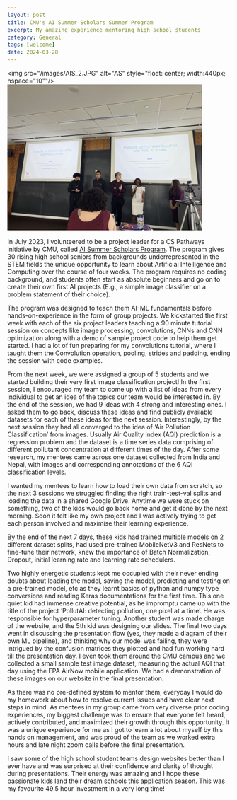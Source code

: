 ```yaml
---
layout: post
title: CMU's AI Summer Scholars Summer Program
excerpt: My amazing experience mentoring high school students
category: General
tags: [welcome]
date: 2024-03-28
---
```


<img src="/images/AIS_2.JPG" alt="AS" style="float: center; width:440px; hspace="10""/> <img src="/images/AIS_3.JPG" alt="AS" style="float: center; width:440px;"/>

<p>
In July 2023, I volunteered to be a project leader for a CS Pathways initiative by CMU, called <a href="https://www.cmu.edu/pre-college/academic-programs/ai_scholars.html">AI Summer Scholars Program</a>. The program gives 30 rising high school seniors from backgrounds underrepresented in the STEM fields the unique opportunity to learn about Artificial Intelligence and Computing over the course of four weeks. The program requires no coding background, and students often start as absolute beginners and go on to create their own first AI projects (E.g., a simple image classifier on a problem statement of their choice).
</p>
<p>
The program was designed to teach them AI-ML fundamentals before hands-on-experience in the form of group projects. We kickstarted the first week with each of the six project leaders teaching a 90 minute tutorial session on concepts like image processing, convolutions, CNNs and CNN optimization along with a demo of sample project code to help them get started. I had a lot of fun preparing for my convolutions tutorial, where I taught them the Convolution operation, pooling, strides and padding, ending the session with code examples.
</p>
<p>
From the next week, we were assigned a group of 5 students and we started building their very first image classification project! In the first session, I encouraged my team to come up with a list of ideas from every individual to get an idea of the topics our team would be interested in. By the end of the session, we had 9 ideas with 4 strong and interesting ones. I asked them to go back, discuss these ideas and find publicly available datasets for each of these ideas for the next session. Interestingly, by the next session they had all converged to the idea of ‘Air Pollution Classification’ from images. Usually Air Quality Index (AQI) prediction is a regression problem and the dataset is a time series data comprising of different pollutant concentration at different times of the day. After some research, my mentees came across one dataset collected from India and Nepal, with images and corresponding annotations of the 6 AQI classification levels.
</p>
<p>
I wanted my mentees to learn how to load their own data from scratch, so the next 3 sessions we struggled finding the right train-test-val splits and loading the data in a shared Google Drive. Anytime we were stuck on something, two of the kids would go back home and get it done by the next morning. Soon it felt like my own project and I was actively trying to get each person involved and maximise their learning experience.
</p>
<p>
By the end of the next 7 days, these kids had trained multiple models on 2 different dataset splits, had used pre-trained MobileNetV3 and ResNets to fine-tune their network, knew the importance of Batch Normalization, Dropout, initial learning rate and learning rate schedulers.
</p>
<p>
Two highly energetic students kept me occupied with their never ending doubts about loading the model, saving the model, predicting and testing on a pre-trained model, etc as they learnt basics of python and numpy type conversions and reading Keras documentations for the first time. This one quiet kid had immense creative potential, as he impromptu came up with the title of the project ‘PollutAI: detecting pollution, one pixel at a time’. He was responsible for hyperparameter tuning. Another student was made charge of the website, and the 5th kid was designing our slides. The final two days went in discussing the presentation flow (yes, they made a diagram of their own ML pipeline), and thinking why our model was failing, they were intrigued by the confusion matrices they plotted and had fun working hard till the presentation day. I even took them around the CMU campus and we collected a small sample test image dataset, measuring the actual AQI that day using the EPA AirNow mobile application. We had a demonstration of these images on our website in the final presentation.
</p>
<p>
As there was no pre-defined system to mentor them, everyday I would do my homework about how to resolve current issues and have clear next steps in mind. As mentees in my group came from very diverse prior coding experiences, my biggest challenge was to ensure that everyone felt heard, actively contributed, and maximized their growth through this opportunity. It was a unique experience for me as I got to learn a lot about myself by this hands on management, and was proud of the team as we worked extra hours and late night zoom calls before the final presentation.
</p>
<p>
I saw some of the high school student teams design websites better than I ever have and was surprised at their confidence and clarity of thought during presentations. Their energy was amazing and I hope these passionate kids land their dream schools this application season. This was my favourite 49.5 hour investment in a very long time!
</p>
